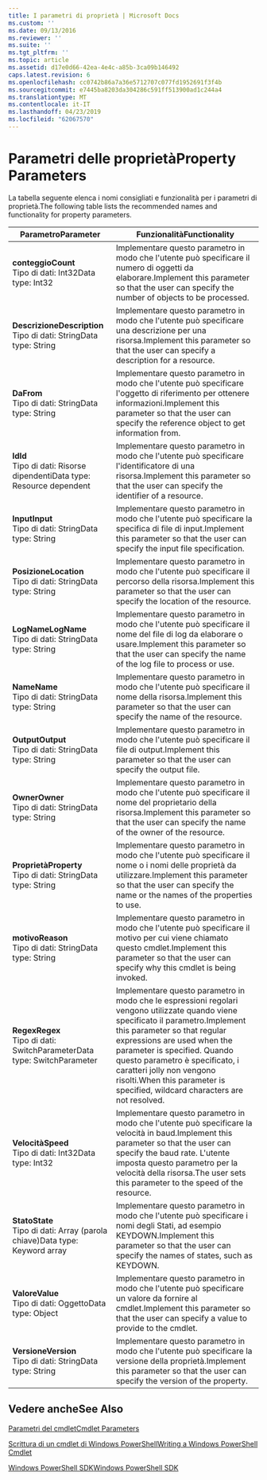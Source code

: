 ```yaml
---
title: I parametri di proprietà | Microsoft Docs
ms.custom: ''
ms.date: 09/13/2016
ms.reviewer: ''
ms.suite: ''
ms.tgt_pltfrm: ''
ms.topic: article
ms.assetid: d17e0d66-42ea-4e4c-a85b-3ca09b146492
caps.latest.revision: 6
ms.openlocfilehash: cc0742b86a7a36e5712707c077fd1952691f3f4b
ms.sourcegitcommit: e7445ba8203da304286c591ff513900ad1c244a4
ms.translationtype: MT
ms.contentlocale: it-IT
ms.lasthandoff: 04/23/2019
ms.locfileid: "62067570"
---
```

# <a name="property-parameters"></a><span data-ttu-id="e6fed-102">Parametri delle proprietà</span><span class="sxs-lookup"><span data-stu-id="e6fed-102">Property Parameters</span></span>

<span data-ttu-id="e6fed-103">La tabella seguente elenca i nomi consigliati e funzionalità per i parametri di proprietà.</span><span class="sxs-lookup"><span data-stu-id="e6fed-103">The following table lists the recommended names and functionality for property parameters.</span></span>

|<span data-ttu-id="e6fed-104">Parametro</span><span class="sxs-lookup"><span data-stu-id="e6fed-104">Parameter</span></span>|<span data-ttu-id="e6fed-105">Funzionalità</span><span class="sxs-lookup"><span data-stu-id="e6fed-105">Functionality</span></span>|
|---|---|
|<span data-ttu-id="e6fed-106">**conteggio**</span><span class="sxs-lookup"><span data-stu-id="e6fed-106">**Count**</span></span><br><span data-ttu-id="e6fed-107">Tipo di dati: Int32</span><span class="sxs-lookup"><span data-stu-id="e6fed-107">Data type: Int32</span></span>|<span data-ttu-id="e6fed-108">Implementare questo parametro in modo che l'utente può specificare il numero di oggetti da elaborare.</span><span class="sxs-lookup"><span data-stu-id="e6fed-108">Implement this parameter so that the user can specify the number of objects to be processed.</span></span>|
|<span data-ttu-id="e6fed-109">**Descrizione**</span><span class="sxs-lookup"><span data-stu-id="e6fed-109">**Description**</span></span><br><span data-ttu-id="e6fed-110">Tipo di dati: String</span><span class="sxs-lookup"><span data-stu-id="e6fed-110">Data type: String</span></span>|<span data-ttu-id="e6fed-111">Implementare questo parametro in modo che l'utente può specificare una descrizione per una risorsa.</span><span class="sxs-lookup"><span data-stu-id="e6fed-111">Implement this parameter so that the user can specify a description for a resource.</span></span>|
|<span data-ttu-id="e6fed-112">**Da**</span><span class="sxs-lookup"><span data-stu-id="e6fed-112">**From**</span></span><br><span data-ttu-id="e6fed-113">Tipo di dati: String</span><span class="sxs-lookup"><span data-stu-id="e6fed-113">Data type: String</span></span>|<span data-ttu-id="e6fed-114">Implementare questo parametro in modo che l'utente può specificare l'oggetto di riferimento per ottenere informazioni.</span><span class="sxs-lookup"><span data-stu-id="e6fed-114">Implement this parameter so that the user can specify the reference object to get information from.</span></span>|
|<span data-ttu-id="e6fed-115">**Id**</span><span class="sxs-lookup"><span data-stu-id="e6fed-115">**Id**</span></span><br><span data-ttu-id="e6fed-116">Tipo di dati: Risorse dipendenti</span><span class="sxs-lookup"><span data-stu-id="e6fed-116">Data type: Resource dependent</span></span>|<span data-ttu-id="e6fed-117">Implementare questo parametro in modo che l'utente può specificare l'identificatore di una risorsa.</span><span class="sxs-lookup"><span data-stu-id="e6fed-117">Implement this parameter so that the user can specify the identifier of a resource.</span></span>|
|<span data-ttu-id="e6fed-118">**Input**</span><span class="sxs-lookup"><span data-stu-id="e6fed-118">**Input**</span></span><br><span data-ttu-id="e6fed-119">Tipo di dati: String</span><span class="sxs-lookup"><span data-stu-id="e6fed-119">Data type: String</span></span>|<span data-ttu-id="e6fed-120">Implementare questo parametro in modo che l'utente può specificare la specifica di file di input.</span><span class="sxs-lookup"><span data-stu-id="e6fed-120">Implement this parameter so that the user can specify the input file specification.</span></span>|
|<span data-ttu-id="e6fed-121">**Posizione**</span><span class="sxs-lookup"><span data-stu-id="e6fed-121">**Location**</span></span><br><span data-ttu-id="e6fed-122">Tipo di dati: String</span><span class="sxs-lookup"><span data-stu-id="e6fed-122">Data type: String</span></span>|<span data-ttu-id="e6fed-123">Implementare questo parametro in modo che l'utente può specificare il percorso della risorsa.</span><span class="sxs-lookup"><span data-stu-id="e6fed-123">Implement this parameter so that the user can specify the location of the resource.</span></span>|
|<span data-ttu-id="e6fed-124">**LogName**</span><span class="sxs-lookup"><span data-stu-id="e6fed-124">**LogName**</span></span><br><span data-ttu-id="e6fed-125">Tipo di dati: String</span><span class="sxs-lookup"><span data-stu-id="e6fed-125">Data type: String</span></span>|<span data-ttu-id="e6fed-126">Implementare questo parametro in modo che l'utente può specificare il nome del file di log da elaborare o usare.</span><span class="sxs-lookup"><span data-stu-id="e6fed-126">Implement this parameter so that the user can specify the name of the log file to process or use.</span></span>|
|<span data-ttu-id="e6fed-127">**Name**</span><span class="sxs-lookup"><span data-stu-id="e6fed-127">**Name**</span></span><br><span data-ttu-id="e6fed-128">Tipo di dati: String</span><span class="sxs-lookup"><span data-stu-id="e6fed-128">Data type: String</span></span>|<span data-ttu-id="e6fed-129">Implementare questo parametro in modo che l'utente può specificare il nome della risorsa.</span><span class="sxs-lookup"><span data-stu-id="e6fed-129">Implement this parameter so that the user can specify the name of the resource.</span></span>|
|<span data-ttu-id="e6fed-130">**Output**</span><span class="sxs-lookup"><span data-stu-id="e6fed-130">**Output**</span></span><br><span data-ttu-id="e6fed-131">Tipo di dati: String</span><span class="sxs-lookup"><span data-stu-id="e6fed-131">Data type: String</span></span>|<span data-ttu-id="e6fed-132">Implementare questo parametro in modo che l'utente può specificare il file di output.</span><span class="sxs-lookup"><span data-stu-id="e6fed-132">Implement this parameter so that the user can specify the output file.</span></span>|
|<span data-ttu-id="e6fed-133">**Owner**</span><span class="sxs-lookup"><span data-stu-id="e6fed-133">**Owner**</span></span><br><span data-ttu-id="e6fed-134">Tipo di dati: String</span><span class="sxs-lookup"><span data-stu-id="e6fed-134">Data type: String</span></span>|<span data-ttu-id="e6fed-135">Implementare questo parametro in modo che l'utente può specificare il nome del proprietario della risorsa.</span><span class="sxs-lookup"><span data-stu-id="e6fed-135">Implement this parameter so that the user can specify the name of the owner of the resource.</span></span>|
|<span data-ttu-id="e6fed-136">**Proprietà**</span><span class="sxs-lookup"><span data-stu-id="e6fed-136">**Property**</span></span><br><span data-ttu-id="e6fed-137">Tipo di dati: String</span><span class="sxs-lookup"><span data-stu-id="e6fed-137">Data type: String</span></span>|<span data-ttu-id="e6fed-138">Implementare questo parametro in modo che l'utente può specificare il nome o i nomi delle proprietà da utilizzare.</span><span class="sxs-lookup"><span data-stu-id="e6fed-138">Implement this parameter so that the user can specify the name or the names of the properties to use.</span></span>|
|<span data-ttu-id="e6fed-139">**motivo**</span><span class="sxs-lookup"><span data-stu-id="e6fed-139">**Reason**</span></span><br><span data-ttu-id="e6fed-140">Tipo di dati: String</span><span class="sxs-lookup"><span data-stu-id="e6fed-140">Data type: String</span></span>|<span data-ttu-id="e6fed-141">Implementare questo parametro in modo che l'utente può specificare il motivo per cui viene chiamato questo cmdlet.</span><span class="sxs-lookup"><span data-stu-id="e6fed-141">Implement this parameter so that the user can specify why this cmdlet is being invoked.</span></span>|
|<span data-ttu-id="e6fed-142">**Regex**</span><span class="sxs-lookup"><span data-stu-id="e6fed-142">**Regex**</span></span><br><span data-ttu-id="e6fed-143">Tipo di dati: SwitchParameter</span><span class="sxs-lookup"><span data-stu-id="e6fed-143">Data type: SwitchParameter</span></span>|<span data-ttu-id="e6fed-144">Implementare questo parametro in modo che le espressioni regolari vengono utilizzate quando viene specificato il parametro.</span><span class="sxs-lookup"><span data-stu-id="e6fed-144">Implement this parameter so that regular expressions are used when the parameter is specified.</span></span> <span data-ttu-id="e6fed-145">Quando questo parametro è specificato, i caratteri jolly non vengono risolti.</span><span class="sxs-lookup"><span data-stu-id="e6fed-145">When this parameter is specified, wildcard characters are not resolved.</span></span>|
|<span data-ttu-id="e6fed-146">**Velocità**</span><span class="sxs-lookup"><span data-stu-id="e6fed-146">**Speed**</span></span><br><span data-ttu-id="e6fed-147">Tipo di dati: Int32</span><span class="sxs-lookup"><span data-stu-id="e6fed-147">Data type: Int32</span></span>|<span data-ttu-id="e6fed-148">Implementare questo parametro in modo che l'utente può specificare la velocità in baud.</span><span class="sxs-lookup"><span data-stu-id="e6fed-148">Implement this parameter so that the user can specify the baud rate.</span></span> <span data-ttu-id="e6fed-149">L'utente imposta questo parametro per la velocità della risorsa.</span><span class="sxs-lookup"><span data-stu-id="e6fed-149">The user sets this parameter to the speed of the resource.</span></span>|
|<span data-ttu-id="e6fed-150">**Stato**</span><span class="sxs-lookup"><span data-stu-id="e6fed-150">**State**</span></span><br><span data-ttu-id="e6fed-151">Tipo di dati: Array (parola chiave)</span><span class="sxs-lookup"><span data-stu-id="e6fed-151">Data type: Keyword array</span></span>|<span data-ttu-id="e6fed-152">Implementare questo parametro in modo che l'utente può specificare i nomi degli Stati, ad esempio KEYDOWN.</span><span class="sxs-lookup"><span data-stu-id="e6fed-152">Implement this parameter so that the user can specify the names of states, such as KEYDOWN.</span></span>|
|<span data-ttu-id="e6fed-153">**Valore**</span><span class="sxs-lookup"><span data-stu-id="e6fed-153">**Value**</span></span><br><span data-ttu-id="e6fed-154">Tipo di dati: Oggetto</span><span class="sxs-lookup"><span data-stu-id="e6fed-154">Data type: Object</span></span>|<span data-ttu-id="e6fed-155">Implementare questo parametro in modo che l'utente può specificare un valore da fornire al cmdlet.</span><span class="sxs-lookup"><span data-stu-id="e6fed-155">Implement this parameter so that the user can  specify a value to provide to the cmdlet.</span></span>|
|<span data-ttu-id="e6fed-156">**Versione**</span><span class="sxs-lookup"><span data-stu-id="e6fed-156">**Version**</span></span><br><span data-ttu-id="e6fed-157">Tipo di dati: String</span><span class="sxs-lookup"><span data-stu-id="e6fed-157">Data type: String</span></span>|<span data-ttu-id="e6fed-158">Implementare questo parametro in modo che l'utente può specificare la versione della proprietà.</span><span class="sxs-lookup"><span data-stu-id="e6fed-158">Implement this parameter so that the user can specify the version of the property.</span></span>|

## <a name="see-also"></a><span data-ttu-id="e6fed-159">Vedere anche</span><span class="sxs-lookup"><span data-stu-id="e6fed-159">See Also</span></span>

[<span data-ttu-id="e6fed-160">Parametri del cmdlet</span><span class="sxs-lookup"><span data-stu-id="e6fed-160">Cmdlet Parameters</span></span>](./cmdlet-parameters.md)

[<span data-ttu-id="e6fed-161">Scrittura di un cmdlet di Windows PowerShell</span><span class="sxs-lookup"><span data-stu-id="e6fed-161">Writing a Windows PowerShell Cmdlet</span></span>](./writing-a-windows-powershell-cmdlet.md)

[<span data-ttu-id="e6fed-162">Windows PowerShell SDK</span><span class="sxs-lookup"><span data-stu-id="e6fed-162">Windows PowerShell SDK</span></span>](../windows-powershell-reference.md)
